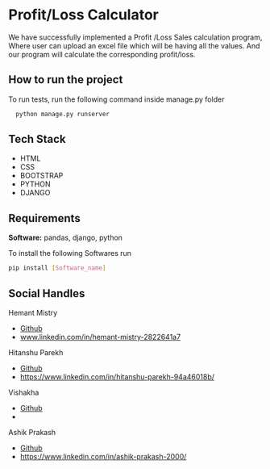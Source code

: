 

# Profit/Loss Calculator

We have successfully implemented a Profit /Loss Sales calculation program, Where user can upload an excel file which will be having all the values. And our program will calculate
the corresponding profit/loss. 




## How to run the project

To run tests, run the following command inside manage.py folder

```bash
  python manage.py runserver
```

  
## Tech Stack

- HTML
- CSS
- BOOTSTRAP
- PYTHON
- DJANGO


## Requirements

**Software:** pandas, django, python

To install the following Softwares run

  ```bash
  pip install [Software_name]
```

## Social Handles
Hemant Mistry

- [Github](https://github.com/Duality-afk)
- www.linkedin.com/in/hemant-mistry-2822641a7

Hitanshu Parekh

- [Github](https://github.com/hparekh72)
- https://www.linkedin.com/in/hitanshu-parekh-94a46018b/
  
Vishakha

- [Github](https://choosealicense.com/licenses/mit/)
- 

Ashik Prakash

- [Github](https://github.com/ashikprakash18)
- https://www.linkedin.com/in/ashik-prakash-2000/

